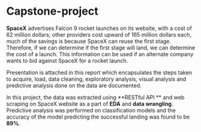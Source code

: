 # Capstone-project

**SpaceX** advertises Falcon 9 rocket launches on its website, with a cost of 62 million dollars; other providers cost upward of 165 million dollars each, much of the savings is because SpaceX can reuse the first stage. Therefore, if we can determine if the first stage will land, we can determine the cost of a launch. This information can be used if an alternate company wants to bid against SpaceX for a rocket launch. 

Presentation is attached in this report which encapsulates the steps taken to acquire, load, data cleaning, exploratory analysis, visual analysis and predictive analysis done on the data are documented.

In this project, the data was extracted using **RESTful API ** and web scraping on SpaceX website as a part of **EDA** and **data wrangling**. Predictive analysis was performed on classification models and the accuracy of the model predicting the successful landing was found to be **89%**.
